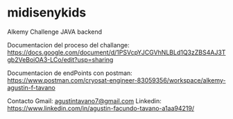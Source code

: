 # midisenykids
Alkemy Challenge JAVA backend

Documentacion del proceso del challange: https://docs.google.com/document/d/1PSVcpYJCGVhNLBLd1Q3zZBS4AJ3Tgb2VeBoiOA3-LCo/edit?usp=sharing

Documentacion de endPoints con postman: https://www.postman.com/cryosat-engineer-83059356/workspace/alkemy-agustin-f-tavano

Contacto
Gmail: agustintavano7@gmail.com
Linkedin: https://www.linkedin.com/in/agustin-facundo-tavano-a1aa94219/
